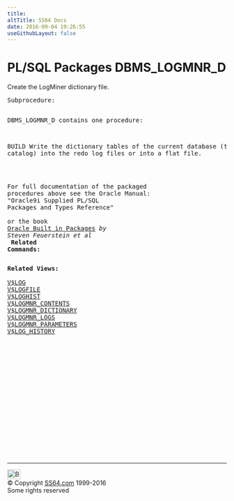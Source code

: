 ```yaml
---
title:
altTitle: SS64 Docs
date: 2016-09-04 19:26:55
useGithubLayout: false
---
```

<!-- #BeginLibraryItem "/Library/head_orapack.lbi" --><!-- #EndLibraryItem --><h1>PL/SQL Packages DBMS_LOGMNR_D</h1> 
<p>Create the LogMiner dictionary file.</p>
<pre>Subprocedure:

DBMS_LOGMNR_D contains one procedure:

BUILD  Write the dictionary tables of the current database
       (the online catalog) into the redo log files or into a flat file.
  
<span class="body"><b><br></b>For full documentation of the packaged procedures above see the Oracle Manual:<br>"Oracle9i Supplied PL/SQL Packages and Types Reference"<b><br><br></b>or the book <a href="../links/orasqllinks.html">Oracle Built in Packages</a> <i>by Steven Feuerstein et al</i><b></b><b><br>
Related Commands:</b></span></pre>
<pre><span class="body"><b>Related Views:<br><br></b></span><a href="../orav/V$LOG.html">V$LOG</a> 
<a href="../orav/V$LOGFILE.html">V$LOGFILE</a> 
<a href="../orav/V$LOGHIST.html">V$LOGHIST</a> 
<a href="../orav/V$LOGMNR_CONTENTS.html">V$LOGMNR_CONTENTS</a> 
<a href="../orav/V$LOGMNR_DICTIONARY.html">V$LOGMNR_DICTIONARY</a> 
<a href="../orav/V$LOGMNR_LOGS.html">V$LOGMNR_LOGS</a> 
<a href="../orav/V$LOGMNR_PARAMETERS.html">V$LOGMNR_PARAMETERS</a> 
<a href="../orav/V$LOG_HISTORY.html">V$LOG_HISTORY</a> <span class="body">
   </span></pre><!-- #BeginLibraryItem "/Library/foot_ora.lbi" --><p>
<!-- oracle-footer -->
<ins class="adsbygoogle" style="display:inline-block;width:300px;height:250px" data-ad-client="ca-pub-6140977852749469" data-ad-slot="4275490898"></ins>
<script>
(adsbygoogle = window.adsbygoogle || []).push({});
</script></p>
<hr>
<div id="bl" class="footer"><a href="DBMS_LOGMNR_D.html#"><img src="../images/top.png" width="30" height="22" alt="Back to the Top"></a></div>
<div id="br" class="footer, tagline">© Copyright <a href="../index.html">SS64.com</a> 1999-2016<br>
Some rights reserved</div><!-- #EndLibraryItem -->

